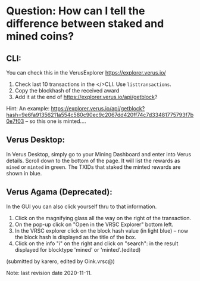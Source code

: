 # ﻿Question: How can I tell the difference between staked and mined coins?

## CLI:

You can check this in the VerusExplorer https://explorer.verus.io/
1. Check last 10 transactions in the </>CLI. Use `listtransactions`.
2. Copy the blockhash of the received award
3. Add it at the end of https://explorer.verus.io/api/getblock?

Hint: An example: https://explorer.verus.io/api/getblock?hash=9e6fa91356211a554c580c90ec9c2067dd420ff74c7d33481775793f7b0e7f03 – so this one is minted....

## Verus Desktop:

In Verus Desktop, simply go to your Mining Dashboard and enter into Verus details.
Scroll down to the bottom of the page. It will list the rewards as `mined` or `minted` in green.
The TXIDs that staked the  minted rewards are shown in blue.

## Verus Agama (Deprecated):

In the GUI you can also click yourself thru to that information.
1. Click on the magnifying glass all the way on the right of the transaction.
2. On the pop-up click on "Open in the VRSC Explorer" bottom left.
3. In the VRSC explorer click on the block hash value (in light blue) – now the block hash is displayed as the title of the box.
4. Click on the info "i" on the right and click on "search": in the result displayed for blocktype 'mined' or 'minted'.(edited)

(submitted by karero, edited by Oink.vrsc@)

Note: last revision date 2020-11-11.
